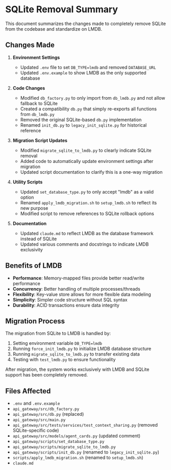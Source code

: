 # SQLite Removal Summary

This document summarizes the changes made to completely remove SQLite from the codebase and standardize on LMDB.

## Changes Made

1. **Environment Settings**
   - Updated `.env` file to set `DB_TYPE=lmdb` and removed `DATABASE_URL`
   - Updated `.env.example` to show LMDB as the only supported database

2. **Code Changes**
   - Modified `db_factory.py` to only import from `db_lmdb.py` and not allow fallback to SQLite
   - Created a compatibility `db.py` that simply re-exports all functions from `db_lmdb.py`
   - Removed the original SQLite-based `db.py` implementation
   - Renamed `init_db.py` to `legacy_init_sqlite.py` for historical reference

3. **Migration Script Updates**
   - Modified `migrate_sqlite_to_lmdb.py` to clearly indicate SQLite removal
   - Added code to automatically update environment settings after migration
   - Updated script documentation to clarify this is a one-way migration

4. **Utility Scripts**
   - Updated `set_database_type.py` to only accept "lmdb" as a valid option
   - Renamed `apply_lmdb_migration.sh` to `setup_lmdb.sh` to reflect its new purpose
   - Modified script to remove references to SQLite rollback options

5. **Documentation**
   - Updated `claude.md` to reflect LMDB as the database framework instead of SQLite
   - Updated various comments and docstrings to indicate LMDB exclusivity

## Benefits of LMDB

- **Performance**: Memory-mapped files provide better read/write performance
- **Concurrency**: Better handling of multiple processes/threads
- **Flexibility**: Key-value store allows for more flexible data modeling
- **Simplicity**: Simpler code structure without SQL syntax
- **Durability**: ACID transactions ensure data integrity

## Migration Process

The migration from SQLite to LMDB is handled by:

1. Setting environment variable `DB_TYPE=lmdb`
2. Running `force_init_lmdb.py` to initialize LMDB database structure
3. Running `migrate_sqlite_to_lmdb.py` to transfer existing data
4. Testing with `test_lmdb.py` to ensure functionality

After migration, the system works exclusively with LMDB and SQLite support has been completely removed.

## Files Affected

- `.env` and `.env.example`
- `api_gateway/src/db_factory.py` 
- `api_gateway/src/db.py` (replaced)
- `api_gateway/src/main.py`
- `api_gateway/src/tests/services/test_context_sharing.py` (removed SQLite-specific code)
- `api_gateway/src/models/agent_cards.py` (updated comment)
- `api_gateway/scripts/set_database_type.py`
- `api_gateway/scripts/migrate_sqlite_to_lmdb.py`
- `api_gateway/scripts/init_db.py` (renamed to `legacy_init_sqlite.py`)
- `scripts/apply_lmdb_migration.sh` (renamed to `setup_lmdb.sh`)
- `claude.md`